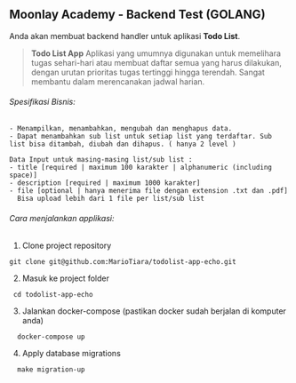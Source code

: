 
## Moonlay Academy - Backend Test (GOLANG)

Anda akan membuat backend handler untuk aplikasi **Todo List**.
>**Todo List App**
Aplikasi yang umumnya digunakan untuk memelihara tugas sehari-hari atau membuat daftar semua yang harus dilakukan, dengan urutan prioritas tugas tertinggi hingga terendah. Sangat membantu dalam merencanakan jadwal harian.

###### Spesifikasi Bisnis:
```
- Menampilkan, menambahkan, mengubah dan menghapus data.
- Dapat menambahkan sub list untuk setiap list yang terdaftar. Sub list bisa ditambah, diubah dan dihapus. ( hanya 2 level )

Data Input untuk masing-masing list/sub list :
- title [required | maximum 100 karakter | alphanumeric (including space)]
- description [required | maximum 1000 karakter]
- file [optional | hanya menerima file dengan extension .txt dan .pdf]
  Bisa upload lebih dari 1 file per list/sub list
```

###### Cara menjalankan applikasi:

1. Clone project repository
```
git clone git@github.com:MarioTiara/todolist-app-echo.git
```
2. Masuk ke project folder
```
 cd todolist-app-echo
```
3. Jalankan docker-compose (pastikan docker sudah berjalan di komputer anda)
```
  docker-compose up
```
4. Apply database migrations
```
  make migration-up
``` 
